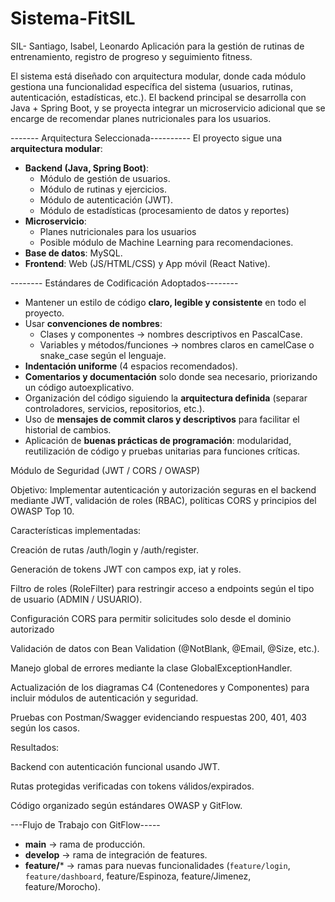 # Sistema-FitSIL
SIL- Santiago, Isabel, Leonardo
Aplicación para la gestión de rutinas de entrenamiento, registro de progreso y seguimiento fitness.

El sistema está diseñado con arquitectura modular, donde cada módulo gestiona una funcionalidad específica del sistema (usuarios, rutinas, autenticación, estadísticas, etc.).
El backend principal se desarrolla con Java + Spring Boot, y se proyecta integrar un microservicio adicional que se encarge de recomendar planes nutricionales para los usuarios.

------- Arquitectura Seleccionada----------
El proyecto sigue una **arquitectura modular**:
- **Backend (Java, Spring Boot)**:  
  - Módulo de gestión de usuarios.  
  - Módulo de rutinas y ejercicios.  
  - Módulo de autenticación (JWT).
  - Módulo de estadísticas (procesamiento de datos y reportes)
- **Microservicio**:  
  - Planes nutricionales para los usuarios 
  - Posible módulo de Machine Learning para recomendaciones.  
- **Base de datos**: MySQL.  
- **Frontend**: Web (JS/HTML/CSS) y App móvil (React Native).  

-------- Estándares de Codificación Adoptados--------

- Mantener un estilo de código **claro, legible y consistente** en todo el proyecto.  
- Usar **convenciones de nombres**:
  - Clases y componentes → nombres descriptivos en PascalCase.
  - Variables y métodos/funciones → nombres claros en camelCase o snake_case según el lenguaje.
- **Indentación uniforme** (4 espacios recomendados).  
- **Comentarios y documentación** solo donde sea necesario, priorizando un código autoexplicativo.  
- Organización del código siguiendo la **arquitectura definida** (separar controladores, servicios, repositorios, etc.).  
- Uso de **mensajes de commit claros y descriptivos** para facilitar el historial de cambios.  
- Aplicación de **buenas prácticas de programación**: modularidad, reutilización de código y pruebas unitarias para funciones críticas.

Módulo de Seguridad (JWT / CORS / OWASP)

Objetivo:
Implementar autenticación y autorización seguras en el backend mediante JWT, validación de roles (RBAC), políticas CORS y principios del OWASP Top 10.

Características implementadas:

Creación de rutas /auth/login y /auth/register.

Generación de tokens JWT con campos exp, iat y roles.

Filtro de roles (RoleFilter) para restringir acceso a endpoints según el tipo de usuario (ADMIN / USUARIO).

Configuración CORS para permitir solicitudes solo desde el dominio autorizado

Validación de datos con Bean Validation (@NotBlank, @Email, @Size, etc.).

Manejo global de errores mediante la clase GlobalExceptionHandler.

Actualización de los diagramas C4 (Contenedores y Componentes) para incluir módulos de autenticación y seguridad.

Pruebas con Postman/Swagger evidenciando respuestas 200, 401, 403 según los casos.

Resultados:

Backend con autenticación funcional usando JWT.

Rutas protegidas verificadas con tokens válidos/expirados.

Código organizado según estándares OWASP y GitFlow.


---Flujo de Trabajo con GitFlow-----
- **main** → rama de producción.  
- **develop** → rama de integración de features.  
- **feature/*** → ramas para nuevas funcionalidades (`feature/login`, `feature/dashboard`, feature/Espinoza, feature/Jimenez, feature/Morocho).

